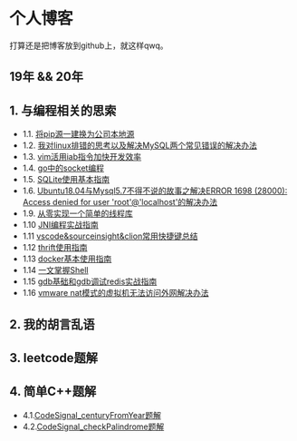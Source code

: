 # 个人博客
打算还是把博客放到github上，就这样qwq。

## 19年 && 20年

## 1. 与编程相关的思索
- 1.1. [将pip源一建换为公司本地源](md/01.md)
- 1.2. [我对linux排错的思考以及解决MySQL两个常见错误的解决办法](md/02.md)
- 1.3. [vim活用iab指令加快开发效率](md/03.md)
- 1.4. [go中的socket编程](md/04.md)
- 1.5. [SQLite使用基本指南](md/05.md)
- 1.6. [Ubuntu18.04与Mysql5.7不得不说的故事之解决ERROR 1698 (28000): Access denied for user 'root'@'localhost'的解决办法](md/06.md)
- 1.9. [从零实现一个简单的线程库](md/09.md)
- 1.10 [JNI编程实战指南](md/10.md)
- 1.11 [vscode&sourceinsight&clion常用快捷键总结](md/11.md)
- 1.12 [thrift使用指南](md/12.md)
- 1.13 [docker基本使用指南](md/13.md)
- 1.14 [一文掌握Shell](md/shell_guide.md)
- 1.15 [gdb基础和gdb调试redis实战指南](md/gdb_exercise.md)
- 1.16 [vmware nat模式的虚拟机无法访问外网解决办法](md/nat_vmware.md)



## 2. 我的胡言乱语

## 3. leetcode题解

## 4. 简单C++题解
- 4.1.[CodeSignal_centuryFromYear题解](CodeSignal/c1_easy.md)
- 4.2.[CodeSignal_checkPalindrome题解](CodeSignal/c2_easy.md)